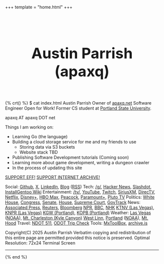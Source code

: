 +++
template = "home.html"
+++

<style>
.homepage-hero {
  text-align: center;
  padding: 2rem 0;
}

.homepage-hero-title {
  font-size: 3rem;
  margin-bottom: 1rem;
}

.homepage-hero-subtitle {
  font-size: 1.25rem;
  margin-bottom: 1rem;

</style>

<div class="homepage-hero">
  <h1 class="homepage-hero-title">Austin Parrish (apaxq)</h1>
  <p class="homepage-hero-subtitle">
    <i>
    <script src="quotes.js"></script>
    <script type="text/javascript">
      const randomIndex = Math.floor(Math.random() * quotes.length);
        document.write(quotes[randomIndex] + " 😎");
      </script>
    </i>
  </p>
</div>

{% crt() %}
$ cat index.html
Austin Parrish
Owner of <a href="https://apaxq.net/">apaxq.net</a>
Software Engineer Open for Work!
Former CS student at <a href="https://www.pdx.edu/computer-science/">Portland State University</a>.

apaxq AT apaxq DOT net

Things I am working on:
- Learning Go (the language)
- Building a cloud storage service for me and my friends to use
  - Storing data via S3 buckets
  - Website stack TBD
- Publishing Software Development tutorials (Coming soon)
- Learning more about game development, writing a dungeon crawler
- In the process of updating this site

<a href="https://www.eff.org/">SUPPORT EFF!</a>
<a href="https://archive.org/donate">SUPPORT INTERNET ARCHIVE!</a>

Social:        <a href="https://github.com/apaxq">Github</a>, <a href="https://x.com/apaxqq">X</a>, <a href="https://www.linkedin.com/in/apaxq/">LinkedIn</a>, <a href="/posts">Blog</a> (<a href="/rss.xml">RSS</a>)
Tech:          <a href="https://boards.4chan.org/g/">/g/</a>, <a href="https://news.ycombinator.com">Hacker News</a>, <a href="https://slashdot.org/">Slashdot</a>, <a href="https://igwiki.lyci.de//wiki/Main_Page">InstallGentoo Wiki</a>
Entertainment: <a href="https://boards.4chan.org/tv/">/tv/</a>, <a href="https://www.youtube.com">YouTube</a>, <a href="https://twitch.tv/">Twitch</a>, <a href="https://www.siriusxm.com/player/home">SiriusXM</a>, <a href="https://stream.directv.com/watchnow/">DirecTV</a>, <a href="https://www.netflix.com/">Netflix</a>,
               <a href="https://www.disneyplus.com/">Disney+</a>, <a href="https://www.hbomax.com/">HBO Max</a>, <a href="https://www.peacocktv.com/">Peacock</a>, <a href="https://www.paramountplus.com/">Paramount+</a>, <a href="https://pluto.tv/">Pluto TV</a>
Politics:      <a href="https://www.whitehouse.gov/">White House</a>, <a href="https://www.congress.gov/">Congress</a>, <a href="https://www.senate.gov/">Senate</a>, <a href="https://www.house.gov/">House</a>, 
               <a href="https://www.supremecourt.gov">Supreme Court</a>, <a href="https://www.govtrack.us/">GovTrack</a>
News:          <a href="https://apnews.com/">Associated Press</a>, <a href="https://www.reuters.com/">Reuters</a>, <a href="https://www.bloomberg.com/">Bloomberg</a>
               <a href="https://text.npr.org/">NPR</a>, <a href="https://www.bbc.com/news">BBC</a>, <a href="https://www3.nhk.or.jp/nhkworld/en/news/">NHK</a>
               <a href="https://www.ktnv.com">KTNV (Las Vegas)</a>, <a href="https://knpr.org">KNPR (Las Vegas)</a>
               <a href="https://www.kgw.com">KGW (Portland)</a>, <a href="https://www.opb.org">KOPB (Portland)</a>
Weather:       <a href="https://forecast.weather.gov/MapClick.php?lat=36.2312814&lon=-115.283895">Las Vegas</a> (<a href="https://www.weather.gov/vef/">NOAA</a>), <a href="https://forecast.weather.gov/MapClick.php?lat=36.2733&lon=-115.695">Mt. Charleston (Kyle Canyon)</a>
               <a href="https://forecast.weather.gov/MapClick.php?lat=45.3647601&lon=-122.6483271">West Linn</a>, <a href="https://forecast.weather.gov/MapClick.php?lat=45.512925&lon=-122.685923">Portland</a> (<a href="https://www.weather.gov/pqr/">NOAA</a>), <a href="https://forecast.weather.gov/MapClick.php?lat=45.37334000000004&lon=-121.69572999999997">Mt. Hood</a>
Travel:        <a href="https://www.nvroads.com">NDOT 511</a>, <a href="http://www.tripcheck.com/Pages/RCMap.asp?curRegion=14&mainNav=RoadConditions">ODOT Trip Check</a>
Tools:         <a href="https://mxtoolbox.com/">MxToolBox</a>, <a href="https://archive.is/">archive.is</a>

Copyright(C) 2025 Austin Parrish
Verbatim copying and redistribution of this entire page are permitted 
provided this notice is preserved.
Optimal Resolution: 72x24 Terminal Screen
***********************************************************************
{% end %}